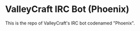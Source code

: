 ValleyCraft IRC Bot (Phoenix)
============================================================
This is the repo of ValleyCraft's IRC bot codenamed "Phoenix".
